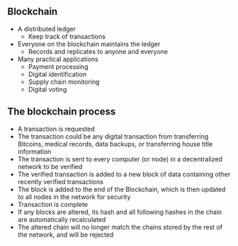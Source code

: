 ## Blockchain
- A distributed ledger
	- Keep track of transactions
- Everyone on the blockchain maintains the ledger
	- Records and replicates to anyone and everyone
- Many practical applications
	- Payment processing
	- Digital identification
	- Supply chain monitoring
	- Digital voting
## The blockchain process
- A transaction is requested
- The transaction could be any digital transaction from transferring Bitcoins, medical records, data backups, or transferring house title information
- The transaction is sent to every computer (or node) in a decentralized network to be verified
- The verified transaction is added to a new block of data containing other recently verified transactions
- The block is added to the end of the Blockchain, which is then updated to all nodes in the network for security
- Transaction is complete
- If any blocks are altered, its hash and all following hashes in the chain are automatically recalculated
- The altered chain will no longer match the chains stored by the rest of the network, and will be rejected